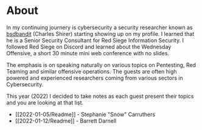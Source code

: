 # About
In my continuing journery is cybersecurity a security researcher known as [bsdbandit](https://twitter.com/bsdbandit) (Charles Shirer) starting showing up on my profile. I learned that he is  a Senior Security Consultant for Red Siege Information Security. I followed Red Siege on Discord and learned about the Wednesday Offensive, a short 30 minute mini web conference with no slides. 

The emphasis is on speaking naturally on various topics on Pentesting, Red Teaming and similar offensive operations. The guests are often high powered and experienced researchers coming from various sectors in Cybersecurity.

This year (2022) I decided to take notes as each guest present their topics and you are looking at that list.

- [[2022-01-05/Readme]] - Stephanie "Snow" Carruthers
- [[2022-01-12/Readme]] - Barrett Darnell